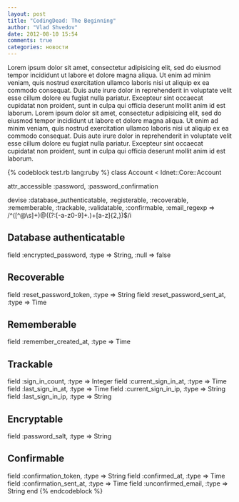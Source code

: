 ```yaml
---
layout: post
title: "CodingDead: The Beginning"
author: "Vlad Shvedov"
date: 2012-08-10 15:54
comments: true
categories: новости
---
```

Lorem ipsum dolor sit amet, consectetur adipisicing elit, sed do eiusmod
tempor incididunt ut labore et dolore magna aliqua. Ut enim ad minim veniam,
quis nostrud exercitation ullamco laboris nisi ut aliquip ex ea commodo
consequat. Duis aute irure dolor in reprehenderit in voluptate velit esse
cillum dolore eu fugiat nulla pariatur. Excepteur sint occaecat cupidatat non
proident, sunt in culpa qui officia deserunt mollit anim id est laborum.
Lorem ipsum dolor sit amet, consectetur adipisicing elit, sed do eiusmod
tempor incididunt ut labore et dolore magna aliqua. Ut enim ad minim veniam,
quis nostrud exercitation ullamco laboris nisi ut aliquip ex ea commodo
consequat. Duis aute irure dolor in reprehenderit in voluptate velit esse
cillum dolore eu fugiat nulla pariatur. Excepteur sint occaecat cupidatat non
proident, sunt in culpa qui officia deserunt mollit anim id est laborum.

{% codeblock test.rb lang:ruby %}
class Account < Idnet::Core::Account

  attr_accessible :password, :password_confirmation

  devise :database_authenticatable, :registerable, :recoverable,
         :rememberable, :trackable, :validatable, :confirmable,
         :email_regexp => /^([^@\s]+)@((?:[-a-z0-9]+\.)+[a-z]{2,})$/i

  ## Database authenticatable
  field :encrypted_password, :type => String, :null => false

  ## Recoverable
  field :reset_password_token,   :type => String
  field :reset_password_sent_at, :type => Time

  ## Rememberable
  field :remember_created_at, :type => Time

  ## Trackable
  field :sign_in_count,      :type => Integer
  field :current_sign_in_at, :type => Time
  field :last_sign_in_at,    :type => Time
  field :current_sign_in_ip, :type => String
  field :last_sign_in_ip,    :type => String

  ## Encryptable
  field :password_salt, :type => String

  ## Confirmable
  field :confirmation_token,   :type => String
  field :confirmed_at,         :type => Time
  field :confirmation_sent_at, :type => Time
  field :unconfirmed_email,    :type => String
end
{% endcodeblock %}